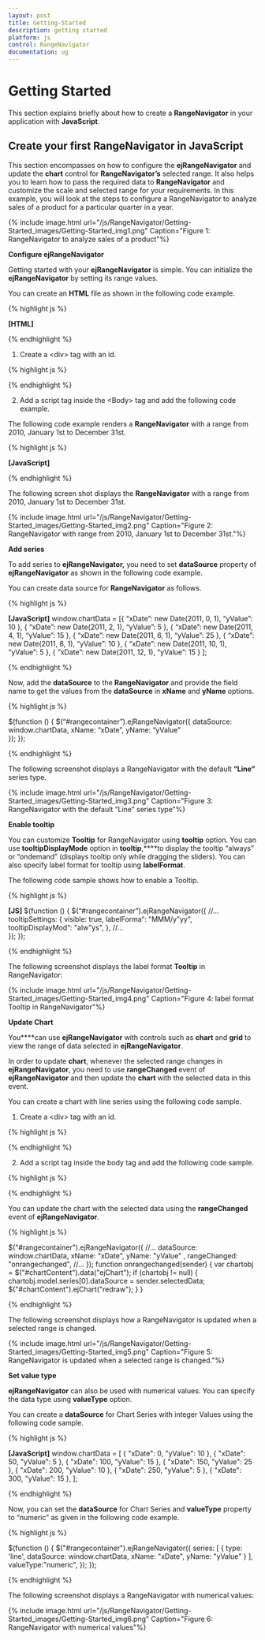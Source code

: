 ```yaml
---
layout: post
title: Getting-Started
description: getting started
platform: js
control: RangeNavigator
documentation: ug
---
```


# Getting Started

This section explains briefly about how to create a **RangeNavigator** in your application with **JavaScript**.

## Create your first RangeNavigator in JavaScript

This section encompasses on how to configure the **ejRangeNavigator** and update the **chart** control for **RangeNavigator’s** selected range. It also helps you to learn how to pass the required data to **RangeNavigator** and customize the scale and selected range for your requirements. In this example, you will look at the steps to configure a RangeNavigator to analyze sales of a product for a particular quarter in a year.



{% include image.html url="/js/RangeNavigator/Getting-Started_images/Getting-Started_img1.png" Caption="Figure 1: RangeNavigator to analyze sales of a product"%}

**Configure ejRangeNavigator**

Getting started with your **ejRangeNavigator** is simple. You can initialize the **ejRangeNavigator** by setting its range values.

You can create an **HTML** file as shown in the following code example.

{% highlight js %}

**[HTML]**
<!DOCTYPE html>
<html>
<head>
<script src="http://cdn.syncfusion.com/js/assets/external/jquery-1.10.2.min.js" type="text/javascript"></script>
<script src="http://ajax.aspnetcdn.com/ajax/globalize/0.1.1/globalize.min.js"></script>
<script src="http://cdn.syncfusion.com/13.1.0.21/js/web/ej.web.all.min.js" type="text/javascript"></script>
</head>
<body></body>
</html>


{% endhighlight %}



1. Create a &lt;div&gt; tag with an id.



{% highlight js %}

<body>
<div id="rangecontainer"  ></div>
</body>


{% endhighlight %}



2. Add a script tag inside the &lt;Body&gt; tag and add the following code example.  

The following code example renders a **RangeNavigator** with a range from 2010, January 1st to December 31st.

{% highlight js %}

**[JavaScript]**
<script type=”text/javascript” language=”javascript”>
        $(function () {
            $(“#rangecontainer”).ejRangeNavigator({
                rangeSettings: {
                    start: “2010/1/1”, end: “2010/12/31”
                },
            });
        });
    </script>


{% endhighlight %}



The following screen shot displays the **RangeNavigator** with a range from 2010, January 1st to December 31st.



{% include image.html url="/js/RangeNavigator/Getting-Started_images/Getting-Started_img2.png" Caption="Figure 2: RangeNavigator with range from 2010, January 1st to December 31st."%}

**Add series**

To add series to **ejRangeNavigator,** you need to set **dataSource** property of **ejRangeNavigator** as shown in the following code example. 

You can create data source for **RangeNavigator** as follows.

{% highlight js %}

**[JavaScript]**
window.chartData = [{ “xDate”: new Date(2011, 0, 1), “yValue”: 10 },
                    { “xDate”: new Date(2011, 2, 1), “yValue”: 5 },
                    { “xDate”: new Date(2011, 4, 1), “yValue”: 15 },
                    { “xDate”: new Date(2011, 6, 1), “yValue”: 25 },
                    { “xDate”: new Date(2011, 8, 1), “yValue”: 10 },
                    { “xDate”: new Date(2011, 10, 1), “yValue”: 5 },
                    { “xDate”: new Date(2011, 12, 1), “yValue”: 15 }
];



{% endhighlight %}


Now, add the **dataSource** to the **RangeNavigator** and provide the field name to get the values from the **dataSource** in **xName** and **yName** options.

{% highlight js %}

$(function () {
            $(“#rangecontainer”).ejRangeNavigator({
              dataSource: window.chartData, xName: “xDate”, yName: “yValue”      
            });
        });


{% endhighlight %}


The following screenshot displays a RangeNavigator with the default **“Line”** series type.



{% include image.html url="/js/RangeNavigator/Getting-Started_images/Getting-Started_img3.png" Caption="Figure 3: RangeNavigator with the default “Line” series type"%}

**Enable tooltip**

You can customize **Tooltip** for RangeNavigator using **tooltip** option. You can use **tooltipDisplayMode** option in **tooltip**,****to display the tooltip “always” or “ondemand” (displays tooltip only while dragging the sliders). You can also specify label format for tooltip using **labelFormat**.

The following code sample shows how to enable a Tooltip.

{% highlight js %}

**[JS]**
       $(function () {
          $(“#rangecontainer”).ejRangeNavigator({
            //…
tooltipSettings: {
visible: true, labelForma“: "MMM/y”yy", tooltipDisplayMod“: "alw”ys",
          },
          //...         
         });
       });



{% endhighlight %}

The following screenshot displays the label format **Tooltip** in RangeNavigator:

{% include image.html url="/js/RangeNavigator/Getting-Started_images/Getting-Started_img4.png" Caption="Figure 4: label format Tooltip in RangeNavigator"%}

**Update Chart**

You****can use **ejRangeNavigator** with controls such as **chart** and **grid** to view the range of data selected in **ejRangeNavigator**. 

In order to update **chart**, whenever the selected range changes in **ejRangeNavigator**, you need to use **rangeChanged** event of **ejRangeNavigator** and then update the **chart** with the selected data in this event. 

You can create a chart with line series using the following code sample.

1. Create a &lt;div&gt; tag with an id.



{% highlight js %}

<body>
<div id=" chartContent "></div>
    </body>


{% endhighlight %}



2. Add a script tag inside the body tag and add the following code sample. 



{% highlight js %}

  <body>
<script type="text/javascript" language="javascript ">
$(function () {
      $("#chartContent").ejChart(
      {
         title:{ text:"Sales Analysis"},
         legend: { visible: true, position: 'top' },
primaryYAxis: {
                    title: { text: "Sales(Million)" }
                },
        series: [
        {   
        name: 'Product A', type: 'line',
        dataSource: window.chartData, xName: "xDate", yName: "yValue" 
         }                           
          ],
       });
   });
</script>
</body>



{% endhighlight %}


You can update the chart with the selected data using the **rangeChanged** event of **ejRangeNavigator**.

{% highlight js %}

$("#rangecontainer").ejRangeNavigator({
//...
dataSource: window.chartData, xName: "xDate", yName: "yValue" ,
rangeChanged: "onrangechanged",
//...
});
function onrangechanged(sender) {
    var chartobj = $("#chartContent").data("ejChart");
    if (chartobj != null) {
           chartobj.model.series[0].dataSource = sender.selectedData;
           $("#chartContent").ejChart("redraw");
       }
   }


{% endhighlight %}


The following screenshot displays how a RangeNavigator is updated when a selected range is changed.



{% include image.html url="/js/RangeNavigator/Getting-Started_images/Getting-Started_img5.png" Caption="Figure 5: RangeNavigator is updated when a selected range is changed."%}

**Set value type**

**ejRangeNavigator** can also be used with numerical values. You can specify the data type using **valueType** option. 

You can create a **dataSource** for Chart Series with integer Values using the following code sample.

{% highlight js %}

**[JavaScript]**
window.chartData = [
{ "xDate": 0, "yValue": 10 },
{ "xDate": 50, "yValue": 5 },
{ "xDate": 100, "yValue": 15 },
{ "xDate": 150, "yValue": 25 },
{ "xDate": 200, "yValue": 10 },
{ "xDate": 250, "yValue": 5 },
{ "xDate": 300, "yValue": 15 },
];


{% endhighlight %}

Now, you can set the **dataSource** for Chart Series and **valueType** property to “numeric” as given in the following code example.

{% highlight js %}

$(function () {
          $("#rangecontainer").ejRangeNavigator({
            series: [
            {
              type: 'line',
              dataSource: window.chartData, xName: "xDate", yName: "yValue" 
            }
            ],
            valueType:"numeric",
          });
       });



{% endhighlight %}


The following screenshot displays a RangeNavigator with numerical values:



{% include image.html url="/js/RangeNavigator/Getting-Started_images/Getting-Started_img6.png" Caption="Figure 6: RangeNavigator with numerical values"%}

